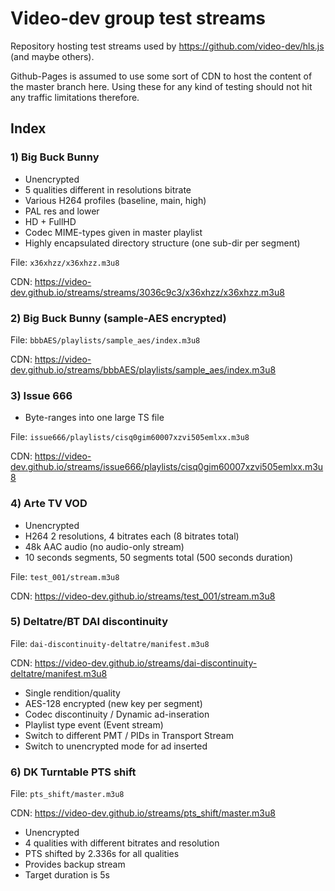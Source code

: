 # Video-dev group test streams

Repository hosting test streams used by https://github.com/video-dev/hls.js (and maybe others).

Github-Pages is assumed to use some sort of CDN to host the content of the master branch here. Using these for any kind of testing should not hit any traffic limitations therefore.
 
## Index

### 1) Big Buck Bunny

- Unencrypted
- 5 qualities different in resolutions bitrate
- Various H264 profiles (baseline, main, high)
- PAL res and lower
- HD + FullHD
- Codec MIME-types given in master playlist
- Highly encapsulated directory structure (one sub-dir per segment)

File: `x36xhzz/x36xhzz.m3u8`

CDN: https://video-dev.github.io/streams/streams/3036c9c3/x36xhzz/x36xhzz.m3u8
	
### 2) Big Buck Bunny (sample-AES encrypted)

File: `bbbAES/playlists/sample_aes/index.m3u8`

CDN: https://video-dev.github.io/streams/bbbAES/playlists/sample_aes/index.m3u8

### 3) Issue 666 

- Byte-ranges into one large TS file

File: `issue666/playlists/cisq0gim60007xzvi505emlxx.m3u8`

CDN: https://video-dev.github.io/streams/issue666/playlists/cisq0gim60007xzvi505emlxx.m3u8

### 4) Arte TV VOD

- Unencrypted
- H264 2 resolutions, 4 bitrates each (8 bitrates total)
- 48k AAC audio (no audio-only stream)
- 10 seconds segments, 50 segments total (500 seconds duration)

File: `test_001/stream.m3u8`

CDN: https://video-dev.github.io/streams/test_001/stream.m3u8

### 5) Deltatre/BT DAI discontinuity

File: `dai-discontinuity-deltatre/manifest.m3u8`

CDN: https://video-dev.github.io/streams/dai-discontinuity-deltatre/manifest.m3u8

- Single rendition/quality
- AES-128 encrypted (new key per segment)
- Codec discontinuity / Dynamic ad-inseration
- Playlist type event (Event stream)
- Switch to different PMT / PIDs in Transport Stream
- Switch to unencrypted mode for ad inserted

### 6) DK Turntable PTS shift

File: `pts_shift/master.m3u8`

CDN: https://video-dev.github.io/streams/pts_shift/master.m3u8

- Unencrypted
- 4 qualities with different bitrates and resolution
- PTS shifted by 2.336s for all qualities
- Provides backup stream
- Target duration is 5s
